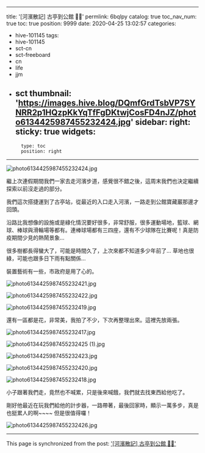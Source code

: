 
---
title: '[河濱散記] 古亭到公館 🚶‍♂️'
permlink: 6bqlpy
catalog: true
toc_nav_num: true
toc: true
position: 9999
date: 2020-04-25 13:02:57
categories:
- hive-101145
tags:
- hive-101145
- sct-cn
- sct-freeboard
- cn
- life
- jjm
- sct
thumbnail: 'https://images.hive.blog/DQmfGrdTsbVP7SYNRR2p1HQzpKkYqTfFgDKtwjCosFD4nJZ/photo6134425987455232424.jpg'
sidebar:
    right:
        sticky: true
widgets:
    -
        type: toc
        position: right
---


![photo6134425987455232424.jpg](https://images.hive.blog/DQmfGrdTsbVP7SYNRR2p1HQzpKkYqTfFgDKtwjCosFD4nJZ/photo6134425987455232424.jpg)

繼上次連假期間我們一家去走河濱步道，感覺很不錯之後，這周末我們也決定繼續探索以前沒走過的部分。

我們這次搭捷運到了古亭站，從最近的入口走入河濱，一路走到公館寶藏巖那邊才回頭。

沿路比我想像的設施或是綠化情況要好很多，非常舒服，很多運動場地，籃球、網球、棒球與滑輪場等都有。連棒球場都有三四座，還有不少球隊在比賽呢！真是防疫期間少見的熱鬧景象...

很多樹都長得蠻大了，可能是時間久了，上次來都不知道多少年前了... 草地也很綠，可能也跟多日下雨有點關係...

裝置藝術有一些，市政府是用了心的。


![photo6134425987455232421.jpg](https://images.hive.blog/DQmNgSzvZCZgoPrUySnRJKG6qWhyZRMj4gW72WYKoPy7VJq/photo6134425987455232421.jpg)

![photo6134425987455232422.jpg](https://images.hive.blog/DQmYmY9U8ZM2HdQLptsjfZjcf1MC2KjkTaHRMrDWETk4sAT/photo6134425987455232422.jpg)


![photo6134425987455232419.jpg](https://images.hive.blog/DQmSBHCwVXf8isStNjHj7aaBV3QzGJBcBXWTyRneBAUReHu/photo6134425987455232419.jpg)

還有一區都是花，非常美，我拍了不少，下次再整理出來。這裡先放兩張。

![photo6134425987455232417.jpg](https://images.hive.blog/DQmWwnzc5mquoimjSNQ5GUeqHbUJ1B3m39U14BuokUzkZg1/photo6134425987455232417.jpg)

![photo6134425987455232425 (1).jpg](https://images.hive.blog/DQmdWCZUBzkJ2Vfw7k9YnShTmZJzQ1pJh6LM7FLi7tyRxJ8/photo6134425987455232425%20(1).jpg)


![photo6134425987455232423.jpg](https://images.hive.blog/DQmRqQbBhLG4DKHFAhWAXZo1RDHF285WkP1BDxY5qJy9tWj/photo6134425987455232423.jpg)

![photo6134425987455232420.jpg](https://images.hive.blog/DQmTb9xrkLbfXH2DYAzgf3gNBuP1tMH8ANxrr9hLgLCVSZo/photo6134425987455232420.jpg)

![photo6134425987455232418.jpg](https://images.hive.blog/DQmVkBEHVvjX8Zkfo2uhL3RizDk2poo7xDyo9xcfzU9fvf1/photo6134425987455232418.jpg)

小子跟著我們走，竟然也不喊累，只是後來喊餓，我們就去找東西給他吃了。

剛好他最近在玩我們給他的計步器，一路帶著，最後回家時，顯示一萬多步，真是也挺累人的啊~~~~ 但是很值得囉！


![photo6134425987455232426.jpg](https://images.hive.blog/DQmSXaTrqk3dzwMAgc4o7pid5TM6jp7UiCXDvJ7ksbtQCTY/photo6134425987455232426.jpg)

- - -

This page is synchronized from the post: ['[河濱散記] 古亭到公館 🚶‍♂️'](https://steemit.com/@deanliu/6bqlpy)
